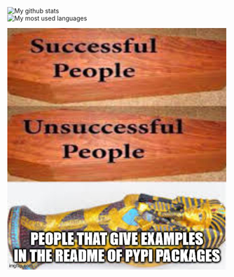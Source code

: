 ![My github stats](https://github-readme-stats.vercel.app/api?username=nsde&count_private=true&theme=radical)  
![My most used languages](https://github-readme-stats.vercel.app/api/top-langs/?username=nsde&theme=radical)

![PyPi Example-Meme](pypi-examples.jpg)
